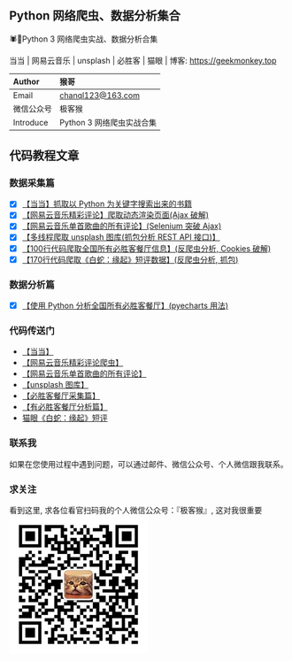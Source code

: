## Python 网络爬虫、数据分析集合
🕷🎯Python 3 网络爬虫实战、数据分析合集 

当当 | 网易云音乐 | unsplash | 必胜客 | 猫眼 | 博客: https://geekmonkey.top
 
| Author  | 猴哥 |
| :--- | :--- |
| Email | chanql123@163.com |
| 微信公众号 | 极客猴 |
| Introduce | Python 3 网络爬虫实战合集 |

## 代码教程文章
### 数据采集篇

- [x] [【当当】抓取以 Python 为关键字搜索出来的书籍](https://mp.weixin.qq.com/s/_IKBJEkh9HtNhpJEbwsD6Q) 
- [x] [【网易云音乐精彩评论】爬取动态渲染页面(Ajax 破解)](https://mp.weixin.qq.com/s/tMVu8dUepSPIvm3yCMUt1g)
- [x] [【网易云音乐单首歌曲的所有评论】(Selenium 突破 Ajax)](https://mp.weixin.qq.com/s/kcA-6WEHWQ-DOwxtWtYjWw)
- [x] [【多线程爬取 unsplash 图库(抓包分析 REST API 接口)】](https://mp.weixin.qq.com/s/hZxAAVW2UntRC8hyD_UWAA)
- [x] [【100行代码爬取全国所有必胜客餐厅信息】(反爬虫分析, Cookies 破解)](https://mp.weixin.qq.com/s/ofBYdB26h4DJFyleZnBt5A)
- [x] [【170行代码爬取《白蛇：缘起》短评数据】(反爬虫分析, 抓包)](https://mp.weixin.qq.com/s/zRJww2SRsexYGhbNJ4HtPw)

### 数据分析篇   
- [x] [【使用 Python 分析全国所有必胜客餐厅】(pyecharts 用法)](https://mp.weixin.qq.com/s/CXdAcCVurHlOk4nCZXkPHQ)


### 代码传送门
- [【当当】](DangDangCrawler)
- [【网易云音乐精彩评论爬虫】](NeteaseMusic)
- [【网易云音乐单首歌曲的所有评论】](NeteaseMusic2)
- [【unsplash 图库】](UnsplashCrawler)
- [【必胜客餐厅采集篇】](Pizzahut)
- [【有必胜客餐厅分析篇】](Pizzahut_analysis)
- [猫眼《白蛇：缘起》短评](Maoyan_WhiteSnake)

### 联系我
如果在您使用过程中遇到问题，可以通过邮件、微信公众号、个人微信跟我联系。

### 求关注
看到这里, 求各位看官扫码我的个人微信公众号：『极客猴』, 这对我很重要
![关注该公众号](./img/极客猴.jpg)

